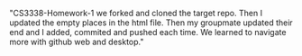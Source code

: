 "CS3338-Homework-1 we forked and cloned the target repo. Then I updated the empty places in the html file. Then my groupmate updated their end and I added, commited and pushed each time. We learned to navigate more with github web and desktop."